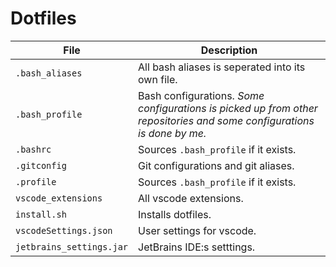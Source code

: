# Dotfiles

| File                     | Description                                                                                                            |
| ------------------------ | ---------------------------------------------------------------------------------------------------------------------- |
| `.bash_aliases`          | All bash aliases is seperated into its own file.                                                                       |
| `.bash_profile`          | Bash configurations. _Some configurations is picked up from other repositories and some configurations is done by me._ |
| `.bashrc`                | Sources `.bash_profile` if it exists.                                                                                  |
| `.gitconfig`             | Git configurations and git aliases.                                                                                    |
| `.profile`               | Sources `.bash_profile` if it exists.                                                                                  |
| `vscode_extensions`      | All vscode extensions.                                                                                                 |
| `install.sh`             | Installs dotfiles.                                                                                                     |
| `vscodeSettings.json`    | User settings for vscode.                                                                                              |
| `jetbrains_settings.jar` | JetBrains IDE:s setttings.                                                                                             |
